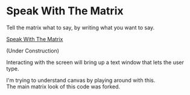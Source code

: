 # Speak With The Matrix

Tell the matrix what to say, by writing what you want to say.

<a href="https://speak-with-the-matrix.pages.dev/">Speak With The Matrix</a>

(Under Construction)

Interacting with the screen will bring up a text window that lets the user type.

I'm trying to understand canvas by playing around with this. <br/>
The main matrix look of this code was forked.
